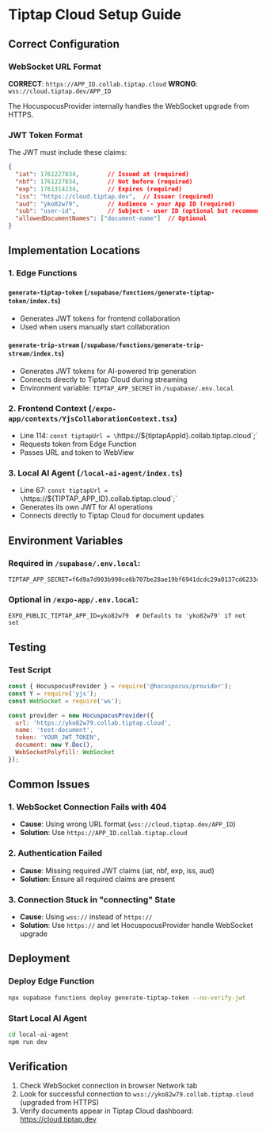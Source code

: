 # Tiptap Cloud Setup Guide

## Correct Configuration

### WebSocket URL Format
**CORRECT**: `https://APP_ID.collab.tiptap.cloud`
**WRONG**: `wss://cloud.tiptap.dev/APP_ID`

The HocuspocusProvider internally handles the WebSocket upgrade from HTTPS.

### JWT Token Format
The JWT must include these claims:
```json
{
  "iat": 1761227834,        // Issued at (required)
  "nbf": 1761227834,        // Not before (required)
  "exp": 1761314234,        // Expires (required)
  "iss": "https://cloud.tiptap.dev",  // Issuer (required)
  "aud": "yko82w79",        // Audience - your App ID (required)
  "sub": "user-id",         // Subject - user ID (optional but recommended)
  "allowedDocumentNames": ["document-name"]  // Optional
}
```

## Implementation Locations

### 1. Edge Functions
#### `generate-tiptap-token` (`/supabase/functions/generate-tiptap-token/index.ts`)
- Generates JWT tokens for frontend collaboration
- Used when users manually start collaboration

#### `generate-trip-stream` (`/supabase/functions/generate-trip-stream/index.ts`)
- Generates JWT tokens for AI-powered trip generation
- Connects directly to Tiptap Cloud during streaming
- Environment variable: `TIPTAP_APP_SECRET` in `/supabase/.env.local`

### 2. Frontend Context (`/expo-app/contexts/YjsCollaborationContext.tsx`)
- Line 114: `const tiptapUrl = \`https://\${tiptapAppId}.collab.tiptap.cloud\`;`
- Requests token from Edge Function
- Passes URL and token to WebView

### 3. Local AI Agent (`/local-ai-agent/index.ts`)
- Line 67: `const tiptapUrl = \`https://\${TIPTAP_APP_ID}.collab.tiptap.cloud\`;`
- Generates its own JWT for AI operations
- Connects directly to Tiptap Cloud for document updates

## Environment Variables

### Required in `/supabase/.env.local`:
```env
TIPTAP_APP_SECRET=f6d9a7d903b990ce6b707be28ae19bf6941dcdc29a0137cd6233cd015a64fffe
```

### Optional in `/expo-app/.env.local`:
```env
EXPO_PUBLIC_TIPTAP_APP_ID=yko82w79  # Defaults to 'yko82w79' if not set
```

## Testing

### Test Script
```javascript
const { HocuspocusProvider } = require('@hocuspocus/provider');
const Y = require('yjs');
const WebSocket = require('ws');

const provider = new HocuspocusProvider({
  url: 'https://yko82w79.collab.tiptap.cloud',
  name: 'test-document',
  token: 'YOUR_JWT_TOKEN',
  document: new Y.Doc(),
  WebSocketPolyfill: WebSocket
});
```

## Common Issues

### 1. WebSocket Connection Fails with 404
- **Cause**: Using wrong URL format (`wss://cloud.tiptap.dev/APP_ID`)
- **Solution**: Use `https://APP_ID.collab.tiptap.cloud`

### 2. Authentication Failed
- **Cause**: Missing required JWT claims (iat, nbf, exp, iss, aud)
- **Solution**: Ensure all required claims are present

### 3. Connection Stuck in "connecting" State
- **Cause**: Using `wss://` instead of `https://`
- **Solution**: Use `https://` and let HocuspocusProvider handle WebSocket upgrade

## Deployment

### Deploy Edge Function
```bash
npx supabase functions deploy generate-tiptap-token --no-verify-jwt
```

### Start Local AI Agent
```bash
cd local-ai-agent
npm run dev
```

## Verification

1. Check WebSocket connection in browser Network tab
2. Look for successful connection to `wss://yko82w79.collab.tiptap.cloud` (upgraded from HTTPS)
3. Verify documents appear in Tiptap Cloud dashboard: https://cloud.tiptap.dev